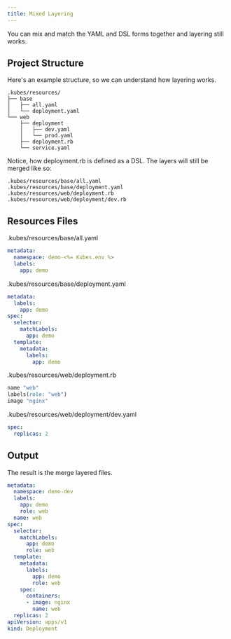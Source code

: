 ```yaml
---
title: Mixed Layering
---
```


You can mix and match the YAML and DSL forms together and layering still works.

## Project Structure

Here's an example structure, so we can understand how layering works.

    .kubes/resources/
    ├── base
    │   ├── all.yaml
    │   └── deployment.yaml
    └── web
        ├── deployment
        │   ├── dev.yaml
        │   └── prod.yaml
        ├── deployment.rb
        └── service.yaml

Notice, how deployment.rb is defined as a DSL. The layers will still be merged like so:

    .kubes/resources/base/all.yaml
    .kubes/resources/base/deployment.yaml
    .kubes/resources/web/deployment.rb
    .kubes/resources/web/deployment/dev.rb

## Resources Files

.kubes/resources/base/all.yaml

```yaml
metadata:
  namespace: demo-<%= Kubes.env %>
  labels:
    app: demo
```

.kubes/resources/base/deployment.yaml

```yaml
metadata:
  labels:
    app: demo
spec:
  selector:
    matchLabels:
      app: demo
  template:
    metadata:
      labels:
        app: demo
```

.kubes/resources/web/deployment.rb

```ruby
name "web"
labels(role: "web")
image "nginx"
```

.kubes/resources/web/deployment/dev.yaml

```yaml
spec:
  replicas: 2
```

## Output

The result is the merge layered files.

```yaml
metadata:
  namespace: demo-dev
  labels:
    app: demo
    role: web
  name: web
spec:
  selector:
    matchLabels:
      app: demo
      role: web
  template:
    metadata:
      labels:
        app: demo
        role: web
    spec:
      containers:
      - image: nginx
        name: web
  replicas: 2
apiVersion: apps/v1
kind: Deployment
```
